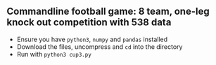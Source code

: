 ## Commandline football game: 8 team, one-leg knock out competition with 538 data

 - Ensure you have `python3`, `numpy` and `pandas` installed
 - Download the files, uncompress and `cd` into the directory
 - Run with `python3 cup3.py`
